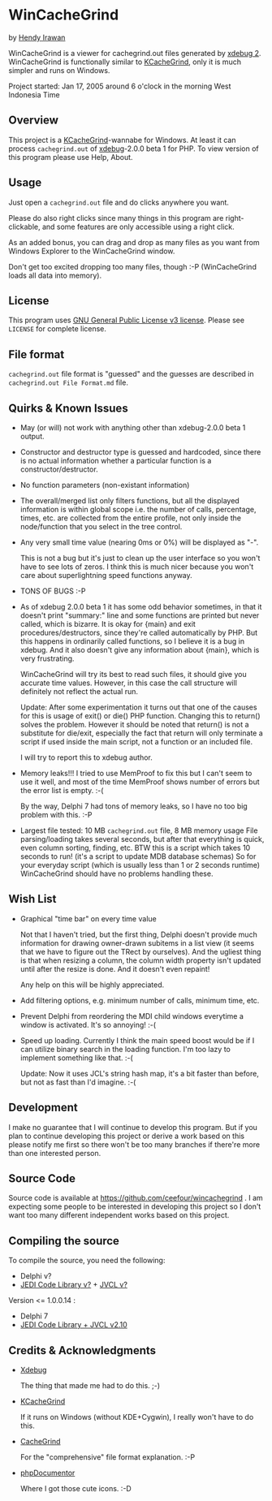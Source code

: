 # WinCacheGrind

by [Hendy Irawan](http://www.hendyirawan.com/)

WinCacheGrind is a viewer for cachegrind.out files generated by [xdebug 2](http://xdebug.org/).
WinCacheGrind is functionally similar to [KCacheGrind](http://kcachegrind.sourceforge.net/),
only it is much simpler and runs on Windows.

Project started: Jan 17, 2005 around 6 o'clock in the morning West Indonesia Time

## Overview

This project is a [KCacheGrind](http://kcachegrind.sourceforge.net/)-wannabe for Windows.
At least it can process `cachegrind.out` of [xdebug](http://xdebug.org/)-2.0.0 beta 1 for PHP.
To view version of this program please use Help, About.

## Usage

Just open a `cachegrind.out` file and do clicks anywhere you want.

Please do also right clicks since many things in this program are right-clickable, and some features are only accessible using a right click.

As an added bonus, you can drag and drop as many files as you want from Windows Explorer to the 
WinCacheGrind window. 

Don't get too excited dropping too many files, though :-P (WinCacheGrind loads all data into memory).

## License

This program uses [GNU General Public License v3 license](https://www.gnu.org/copyleft/gpl.html).
Please see `LICENSE` for complete license.

## File format

`cachegrind.out` file format is "guessed" and the guesses are described in
`cachegrind.out File Format.md` file.

## Quirks & Known Issues

* May (or will) not work with anything other than xdebug-2.0.0 beta 1 output.
* Constructor and destructor type is guessed and hardcoded, since there is no
  actual information whether a particular function is a constructor/destructor.
* No function parameters (non-existant information)
* The overall/merged list only filters functions, but all the displayed information
  is within global scope i.e. the number of calls, percentage, times, etc.
  are collected from the entire profile, not only inside the node/function that
  you select in the tree control.
* Any very small time value (nearing 0ms or 0%) will be displayed as "-".

	This is not a bug but it's just to clean up the user interface so you won't
	have to see lots of zeros. I think this is much nicer because you won't
	care about superlightning speed functions anyway.

* TONS OF BUGS :-P
* As of xdebug 2.0.0 beta 1 it has some odd behavior sometimes, in that it doesn't
  print "summary:" line and some functions are printed but never called, which is
  bizarre. It is okay for {main} and exit procedures/destructors, since they're
  called automatically by PHP. But this happens in ordinarily called functions,
  so I believe it is a bug in xdebug. And it also doesn't give any information
  about {main}, which is very frustrating.
  
	WinCacheGrind will try its best to read such files, it should give you
	accurate time values. However, in this case the call structure will definitely
	not reflect the actual run.
	
	Update: After some experimentation it turns out that one of the causes for
	this is usage of exit() or die() PHP function. Changing this to return()
	solves the problem. However it should be noted that return() is not a
	substitute for die/exit, especially the fact that return will only terminate
	a script if used inside the main script, not a function or an included file.
	
	I will try to report this to xdebug author.
	
* Memory leaks!!! I tried to use MemProof to fix this but I can't seem to
  use it well, and most of the time MemProof shows number of errors but
  the error list is empty. :-(

	By the way, Delphi 7 had tons of memory leaks, so I have no too big problem
	with this. :-P
	
* Largest file tested: 10 MB `cachegrind.out` file, 8 MB memory usage
  File parsing/loading takes several seconds, but after that everything is
  quick, even column sorting, finding, etc. BTW this is a script which takes
  10 seconds to run! (it's a script to update MDB database schemas) So for
  your everyday script (which is usually less than 1 or 2 seconds runtime)
  WinCacheGrind should have no problems handling these.

## Wish List

* Graphical "time bar" on every time value

	Not that I haven't tried, but the first thing, Delphi doesn't provide much
	information for drawing owner-drawn subitems in a list view (it seems that
	we have to figure out the TRect by ourselves). And the ugliest thing is
	that when resizing a column, the column width property isn't updated until
	after the resize is done. And it doesn't even repaint!
	
	Any help on this will be highly appreciated.
	
* Add filtering options, e.g. minimum number of calls, minimum time, etc.
* Prevent Delphi from reordering the MDI child windows everytime a window
  is activated. It's so annoying! :-(
* Speed up loading. Currently I think the main speed boost would be if
  I can utilize binary search in the loading function. I'm too lazy to
  implement something like that. :-(
  
	Update: Now it uses JCL's string hash map, it's a bit faster than before,
	but not as fast than I'd imagine. :-(

## Development

I make no guarantee that I will continue to develop this program.
But if you plan to continue developing this project or derive a work based on this 
please notify me first so there won't be too many branches if there're more than one interested person.

## Source Code

Source code is available at https://github.com/ceefour/wincachegrind .
I am expecting some people
to be interested in developing this project so I don't want too many different
independent works based on this project.

## Compiling the source

To compile the source, you need the following:

* Delphi v?
* [JEDI Code Library v?](http://wiki.delphi-jedi.org/index.php?title=JEDI_Code_Library) + [JVCL v?](http://jvcl.delphi-jedi.org/)

Version <= 1.0.0.14 :

* Delphi 7
* [JEDI Code Library + JVCL v2.10](http://sourceforge.net/projects/jvcl/files/JVCL%20Past%20Releases/JVCL%202.10%20Stable/)

## Credits & Acknowledgments

* [Xdebug](http://www.xdebug.org)

	The thing that made me had to do this. ;-)

* [KCacheGrind](http://kcachegrind.sourceforge.net)

	If it runs on Windows (without KDE+Cygwin), I really won't have to do this.

* [CacheGrind](http://valgrind.org/docs/manual/cg-manual.html)

	For the "comprehensive" file format explanation. :-P

* [phpDocumentor](http://phpdocu.sourceforge.net)

	Where I got those cute icons. :-D
